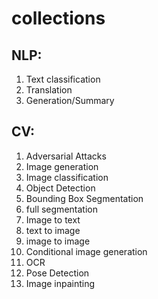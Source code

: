 # collections

## NLP:
1. Text classification
2. Translation
3. Generation/Summary

## CV:
1. Adversarial Attacks
2. Image generation
3. Image classification
4. Object Detection
5. Bounding Box Segmentation
6. full segmentation
7. Image to text
8. text to image
9. image to image
10. Conditional image generation
11. OCR
12. Pose Detection
13. Image inpainting
